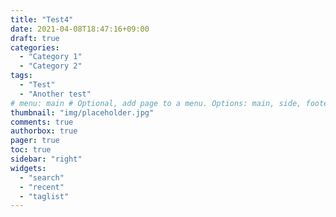 ```yaml
---
title: "Test4"
date: 2021-04-08T18:47:16+09:00
draft: true
categories:
  - "Category 1"
  - "Category 2"
tags:
  - "Test"
  - "Another test"
# menu: main # Optional, add page to a menu. Options: main, side, footer
thumbnail: "img/placeholder.jpg"
comments: true
authorbox: true
pager: true
toc: true
sidebar: "right"
widgets:
  - "search"
  - "recent"
  - "taglist"
---
```

